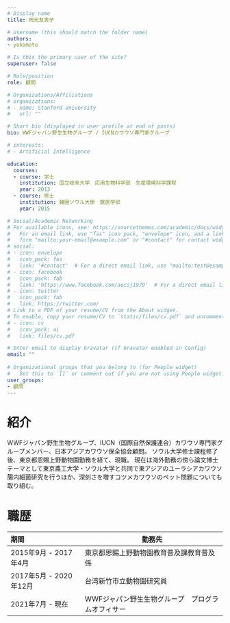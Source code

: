 ```yaml
---
# Display name
title: 岡元友実子

# Username (this should match the folder name)
authors:
- yokamoto

# Is this the primary user of the site?
superuser: false

# Role/position
role: 顧問

# Organizations/Affiliations
# organizations:
# - name: Stanford University
#   url: ""

# Short bio (displayed in user profile at end of posts)
bio: WWFジャパン野生生物グループ / IUCNカワウソ専門家グループ

# interests:
# - Artificial Intelligence

education:
  courses:
  - course: 学士
    institution: 国立岐阜大学　応用生物科学部　生産環境科学課程
    year: 2013
  - course: 修士
    institution: 韓國ソウル大學　獣医学部
    year: 2015

# Social/Academic Networking
# For available icons, see: https://sourcethemes.com/academic/docs/widgets/#icons
#   For an email link, use "fas" icon pack, "envelope" icon, and a link in the
#   form "mailto:your-email@example.com" or "#contact" for contact widget.
# social:
# - icon: envelope
#   icon_pack: fas
#   link: '#contact'  # For a direct email link, use "mailto:test@example.org".
# - icon: facebook
#   icon_pack: fab
#   link: 'https://www.facebook.com/aocsj1979'  # For a direct email link, use "mailto:test@example.org".
# - icon: twitter
#   icon_pack: fab
#   link: https://twitter.com/
# Link to a PDF of your resume/CV from the About widget.
# To enable, copy your resume/CV to `static/files/cv.pdf` and uncomment the lines below.  
# - icon: cv
#   icon_pack: ai
#   link: files/cv.pdf

# Enter email to display Gravatar (if Gravatar enabled in Config)
email: ""
  
# Organizational groups that you belong to (for People widget)
#   Set this to `[]` or comment out if you are not using People widget.  
user_groups:
- 顧問
---
```

# 紹介
WWFジャパン野生生物グループ、IUCN（国際自然保護連合）カワウソ専門家グループメンバー、日本アジアカワウソ保全協会顧問。
ソウル大学修士課程修了後、東京都恩賜上野動物園勤務を経て、現職。
現在は海外勤務の傍ら論文博士テーマとして東京農工大学・ソウル大学と共同で東アジアのユーラシアカワウソ腸内細菌研究を行うほか、深刻さを増すコツメカワウソのペット問題についても取り組む。

# 職歴
| 期間 | 勤務先 |
| :--------------------- | ----- |
| 2015年9月 - 2017年4月  | 東京都恩賜上野動物園教育普及課教育普及係 |
| 2017年5月 - 2020年12月 | 台湾新竹市立動物園研究員 |
| 2021年7月 - 現在       | WWFジャパン野生生物グループ　プログラムオフィサー |
